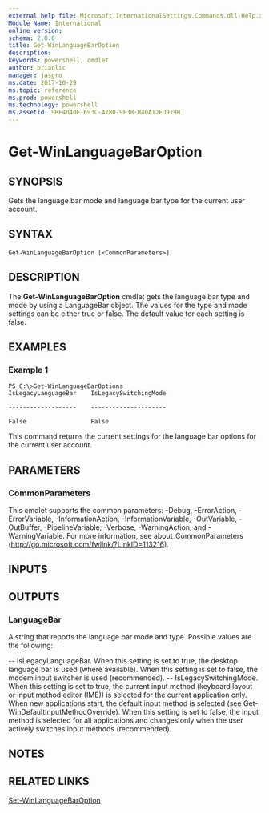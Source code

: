 ```yaml
---
external help file: Microsoft.InternationalSettings.Commands.dll-Help.xml
Module Name: International
online version: 
schema: 2.0.0
title: Get-WinLanguageBarOption
description: 
keywords: powershell, cmdlet
author: brianlic
manager: jasgro
ms.date: 2017-10-29
ms.topic: reference
ms.prod: powershell
ms.technology: powershell
ms.assetid: 9BF4040E-693C-4780-9F38-040A12ED979B
---
```


# Get-WinLanguageBarOption

## SYNOPSIS
Gets the language bar mode and language bar type for the current user account.

## SYNTAX

```
Get-WinLanguageBarOption [<CommonParameters>]
```

## DESCRIPTION
The **Get-WinLanguageBarOption** cmdlet gets the language bar type and mode by using a LanguageBar object.
The values for the type and mode settings can be either true or false.
The default value for each setting is false.

## EXAMPLES

### Example 1
```
PS C:\>Get-WinLanguageBarOptions
IsLegacyLanguageBar    IsLegacySwitchingMode

-------------------    ---------------------

False                  False
```

This command returns the current settings for the language bar options for the current user account.

## PARAMETERS

### CommonParameters
This cmdlet supports the common parameters: -Debug, -ErrorAction, -ErrorVariable, -InformationAction, -InformationVariable, -OutVariable, -OutBuffer, -PipelineVariable, -Verbose, -WarningAction, and -WarningVariable. For more information, see about_CommonParameters (http://go.microsoft.com/fwlink/?LinkID=113216).

## INPUTS

## OUTPUTS

### LanguageBar
A string that reports the language bar mode and type.
Possible values are the following:

-- IsLegacyLanguageBar. When this setting is set to true, the desktop language bar is used (where available). When this setting is set to false, the modem input switcher is used (recommended).
-- IsLegacySwitchingMode. When this setting is set to true, the current input method (keyboard layout or input method editor (IME)) is selected for the current application only. When new applications start, the default input method is selected (see Get-WinDefaultInputMethodOverride). When this setting is set to false, the input method is selected for all applications and changes only when the user actively switches input methods (recommended).

## NOTES

## RELATED LINKS

[Set-WinLanguageBarOption](./Set-WinLanguageBarOption.md)

